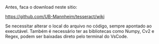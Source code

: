 Antes, faca o download neste sitio:

https://github.com/UB-Mannheim/tesseract/wiki

Se necessitar alterar o local do arquivo no código, sempre apontado ao executável.
Também é necessário ter as bibliotecas como Numpy, Cv2 e Regex, podem ser baixadas direto pelo terminal do VsCode.

